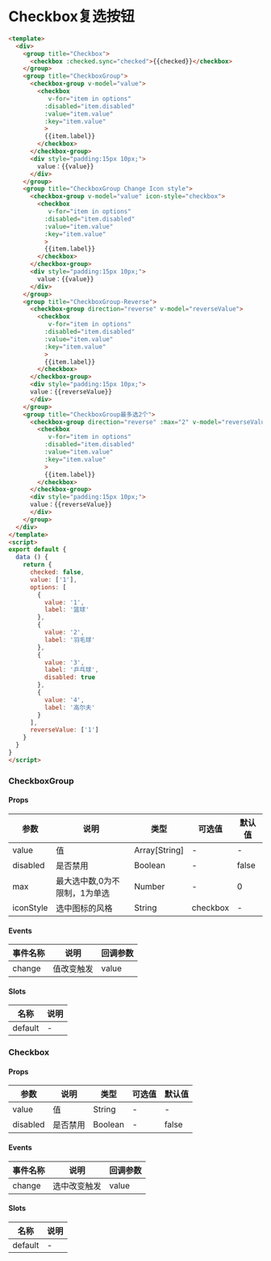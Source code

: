 # Checkbox复选按钮

``` html
<template>
  <div>
    <group title="Checkbox">
      <checkbox :checked.sync="checked">{{checked}}</checkbox>
    </group>
    <group title="CheckboxGroup">
      <checkbox-group v-model="value">
        <checkbox
           v-for="item in options"
          :disabled="item.disabled"
          :value="item.value"
          :key="item.value"
          >
          {{item.label}}
        </checkbox>
      </checkbox-group>
      <div style="padding:15px 10px;">
        value：{{value}}
      </div>
    </group>
    <group title="CheckboxGroup Change Icon style">
      <checkbox-group v-model="value" icon-style="checkbox">
        <checkbox
           v-for="item in options"
          :disabled="item.disabled"
          :value="item.value"
          :key="item.value"
          >
          {{item.label}}
        </checkbox>
      </checkbox-group>
      <div style="padding:15px 10px;">
        value：{{value}}
      </div>
    </group>
    <group title="CheckboxGroup-Reverse">
      <checkbox-group direction="reverse" v-model="reverseValue">
        <checkbox
           v-for="item in options"
          :disabled="item.disabled"
          :value="item.value"
          :key="item.value"
          >
          {{item.label}}
        </checkbox>
      </checkbox-group>
      <div style="padding:15px 10px;">
      value：{{reverseValue}}
      </div>
    </group>
    <group title="CheckboxGroup最多选2个">
      <checkbox-group direction="reverse" :max="2" v-model="reverseValue">
        <checkbox
           v-for="item in options"
          :disabled="item.disabled"
          :value="item.value"
          :key="item.value"
          >
          {{item.label}}
        </checkbox>
      </checkbox-group>
      <div style="padding:15px 10px;">
      value：{{reverseValue}}
      </div>
    </group>
  </div>
</template>
<script>
export default {
  data () {
    return {
      checked: false,
      value: ['1'],
      options: [
        {
          value: '1',
          label: '篮球'
        },
        {
          value: '2',
          label: '羽毛球'
        },
        {
          value: '3',
          label: '乒乓球',
          disabled: true
        },
        {
          value: '4',
          label: '高尔夫'
        }
      ],
      reverseValue: ['1']
    }
  }
}
</script>
```
### CheckboxGroup

#### Props
| 参数      | 说明    | 类型      | 可选值       | 默认值   |
|---------- |-------- |---------- |------------- |--------- |
| value     | 值   | Array[String]  |   -       |    -    |
| disabled     | 是否禁用   | Boolean  |   -       |    false    |
| max     | 最大选中数,0为不限制，1为单选   | Number  |   -       |    0    |
| iconStyle     | 选中图标的风格   | String  |   checkbox       |    -    |

#### Events
| 事件名称 | 说明 | 回调参数 |
|---------|--------|---------|
| change | 值改变触发 | value |

#### Slots
| 名称 | 说明 | 
|---------|--------|
| default | - |

### Checkbox

#### Props
| 参数      | 说明    | 类型      | 可选值       | 默认值   |
|---------- |-------- |---------- |------------- |--------- |
| value     | 值   | String  |   -       |    -    |
| disabled     | 是否禁用   | Boolean  |   -       |    false    |

#### Events
| 事件名称 | 说明 | 回调参数 |
|---------|--------|---------|
| change | 选中改变触发 | value |

#### Slots
| 名称 | 说明 | 
|---------|--------|
| default | - |